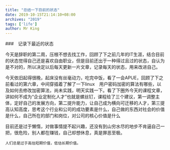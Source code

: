 ```yaml
---
title: "总结一下目前的状态"
date: 2019-10-15T21:14:10+08:00
archives: "2019"
tags: ['life']
author: Mr King
---
```


###　记录下最近的状态

今天是辞职的第二周，压根不想去找工作，回顾了下之前几年的IT生涯，结合目前的状态觉得自己还是喜欢自由职业，但是目前还出于一种得过且过的状态，自认为是不对的，所以决定以后每天更新一片文章，记录每天的状态，用来改进自己。

今天依旧起得很晚，起床没有丝毫动力，吃完中饭，看了一会APUE，回顾了下之前看过的第六章，中间穿插着了解了一下linux　用户密码加密的算法有哪些，以及如何去修改加密算法，尚未实践，明天实践一下。看了下圈外今天的课程文章，讲如何不成为“企业定制化人才”也就是螺丝钉，课程给了三个建议，第一调整主体，定好自己的发展方向，第二提升能力，让自己成为横向可迁移的人才，第三提高认知高度，思考这个行业和公司的成功要素是什么，自己做的东西对社会的价值是什么，自己所在的部门和岗位，对公司的核心价值是什么

目前还是过于懒惰，对做事情提不起兴趣，还没有到山穷水尽的地步不肯逼自己一把，很危险，别人都在赚钱，自己却想休息，真是罪恶至极。


```
人们总是过于高估短期价值，低估长期价值。
```